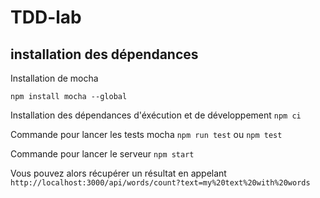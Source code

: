 # TDD-lab

## installation des dépendances
Installation de mocha

`npm install mocha --global`

Installation des dépendances d'éxécution et de développement
`npm ci`

Commande pour lancer les tests mocha
`npm run test`
ou
`npm test`

Commande pour lancer le serveur
`npm start`

Vous pouvez alors récupérer un résultat en appelant
`http://localhost:3000/api/words/count?text=my%20text%20with%20words`